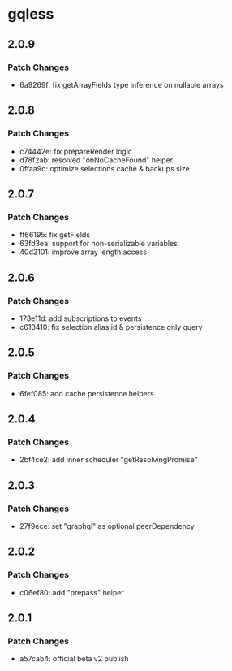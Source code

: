 # gqless

## 2.0.9

### Patch Changes

- 6a9269f: fix getArrayFields type inference on nullable arrays

## 2.0.8

### Patch Changes

- c74442e: fix prepareRender logic
- d78f2ab: resolved "onNoCacheFound" helper
- 0ffaa9d: optimize selections cache & backups size

## 2.0.7

### Patch Changes

- ff66195: fix getFields
- 63fd3ea: support for non-serializable variables
- 40d2101: improve array length access

## 2.0.6

### Patch Changes

- 173e11d: add subscriptions to events
- c613410: fix selection alias id & persistence only query

## 2.0.5

### Patch Changes

- 6fef085: add cache persistence helpers

## 2.0.4

### Patch Changes

- 2bf4ce2: add inner scheduler "getResolvingPromise"

## 2.0.3

### Patch Changes

- 27f9ece: set "graphql" as optional peerDependency

## 2.0.2

### Patch Changes

- c06ef80: add "prepass" helper

## 2.0.1

### Patch Changes

- a57cab4: official beta v2 publish
